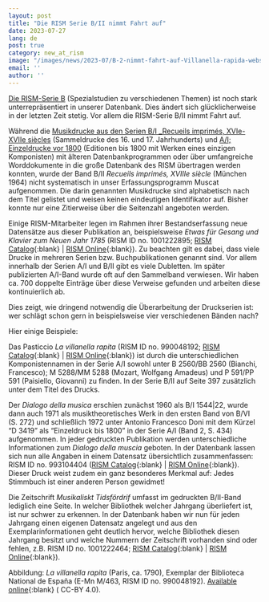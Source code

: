 ```yaml
---
layout: post
title: "Die RISM Serie B/II nimmt Fahrt auf"
date: 2023-07-27
lang: de
post: true
category: new_at_rism
image: "/images/news/2023-07/B-2-nimmt-fahrt-auf-Villanella-rapida-website.png"
email: ''
author: ''
---
```


[Die RISM-Serie B](/publications.html) (Spezialstudien zu verschiedenen Themen) ist noch stark unterrepräsentiert in unserer Datenbank. Dies ändert sich glücklicherweise in der letzten Zeit stetig. Vor allem die RISM-Serie B/II nimmt Fahrt auf.  

Während die [Musikdrucke aus den Serien B/I _Recueils imprimés, XVIe-XVIIe siècles](/new_at_rism/2022/02/17/200-years-print-history-rism-b1-entirely-in-rism-catalog.html) (Sammeldrucke des 16. und 17. Jahrhunderts) und [A/I; Einzeldrucke vor 1800](/rism_online_catalog/2015/05/21/printed-music-ai-and-bi-now-in-risms-online.html) (Editionen bis 1800 mit Werken eines einzigen Komponisten) mit älteren Datenbankprogrammen oder über umfangreiche Worddokumente in die große Datenbank des RISM übertragen werden konnten, wurde der Band B/II _Recueils imprimés, XVIIIe siècle_ (München 1964) nicht systematisch in unser Erfassungsprogramm Muscat aufgenommen. Die darin genannten Musikdrucke sind alphabetisch nach dem Titel gelistet und weisen keinen eindeutigen Identifikator auf. Bisher konnte nur eine Zitierweise über die Seitenzahl angeboten werden.  

Einige RISM-Mitarbeiter legen im Rahmen ihrer Bestandserfassung neue Datensätze aus dieser Publikation an, beispielsweise _Etwas für Gesang und Klavier zum Neuen Jahr 1785_ (RISM ID no. 1001222895; [RISM Catalog](https://opac.rism.info/search?id=1001222895&View=rism){:blank} \| [RISM Online](https://rism.online/sources/1001222895){:blank}). Zu beachten gilt es dabei, dass viele Drucke in mehreren Serien bzw. Buchpublikationen genannt sind. Vor allem innerhalb der Serien A/I und B/II gibt es viele Dubletten. Im später publizierten A/I-Band wurde oft auf den Sammelband verwiesen. Wir haben ca. 700 doppelte Einträge über diese Verweise gefunden und arbeiten diese kontinuierlich ab.  

Dies zeigt, wie dringend notwendig die Überarbeitung der Druckserien ist: wer schlägt schon gern in beispielsweise vier verschiedenen Bänden nach?  

Hier einige Beispiele:  

Das Pasticcio  _La villanella rapita_ (RISM ID no. 990048192; [RISM Catalog](https://opac.rism.info/search?id=990048192&View=rism){:blank} \| [RISM Online](https://rism.online/sources/990048192){:blank}) ist durch die unterschiedlichen Komponistennamen in der Serie A/I sowohl unter B 2560/BB 2560 (Bianchi, Francesco); M 5288/MM 5288 (Mozart, Wolfgang Amadeus) und P 591/PP 591 (Paisiello, Giovanni) zu finden. In der Serie B/II auf Seite 397 zusätzlich unter dem Titel des Drucks.

Der _Dialogo della musica_ erschien zunächst 1960 als B/I 1544|22, wurde dann auch 1971 als musiktheoretisches Werk in den ersten Band von B/VI (S. 272) und schließlich 1972 unter Antonio Francesco Doni mit dem Kürzel “D 3419” als “Einzeldruck bis 1800” in der Serie A/I (Band 2, S. 434) aufgenommen. In jeder gedruckten Publikation werden unterschiedliche Informationen zum _Dialogo della muscia_ geboten. In der Datenbank lassen sich nun alle Angaben in einem Datensatz übersichtlich zusammenfassen: RISM ID no. 993104404 ([RISM Catalog](https://opac.rism.info/search?id=993104404&View=rism){:blank} \| [RISM Online](https://rism.online/sources/993104404){:blank}). Dieser Druck weist zudem ein ganz besonderes Merkmal auf: Jedes Stimmbuch ist einer anderen Person gewidmet!  

Die Zeitschrift _Musikaliskt Tidsfördrif_ umfasst im gedruckten B/II-Band lediglich eine Seite. In welcher Bibliothek welcher Jahrgang überliefert ist, ist nur schwer zu erkennen. In der Datenbank haben wir nun für jeden Jahrgang einen eigenen Datensatz angelegt und aus den Exemplarinformationen geht deutlich hervor, welche Bibliothek diesen Jahrgang besitzt und welche Nummern der Zeitschrift vorhanden sind oder fehlen, z.B. RISM ID no. 1001222464; [RISM Catalog](https://opac.rism.info/search?id=1001222464&View=rism){:blank} \| [RISM Online](https://rism.online/sources/1001222464){:blank}).  

Abbildung: _La villanella rapita_ (Paris, ca. 1790), Exemplar der Biblioteca National de España (E-Mn M/463, RISM ID no. 990048192). [Available online](http://bdh-rd.bne.es/viewer.vm?id=0000015028&page=1){:blank} ( CC-BY 4.0).
